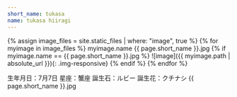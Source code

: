 ```yaml
---
short_name: tukasa
name: tukasa hiiragi
---
```


{% assign image_files = site.static_files | where: "image", true %}
{% for myimage in image_files %}
 myimage.name
 {{ page.short_name }}.jpg
 {% if myimage.name == {{ page.short_name }}.jpg %}
  ![image]({{ myimage.path | absolute_url }}){: .img-responsive}
 {% endif %}
{% endfor %}

生年月日：7月7日
星座：蟹座
誕生石：ルビー
誕生花：クチナシ
{{ page.short_name }}.jpg
